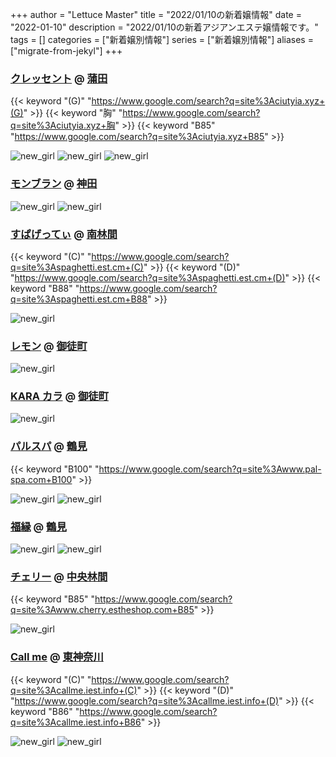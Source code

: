+++
author = "Lettuce Master"
title = "2022/01/10の新着嬢情報"
date = "2022-01-10"
description = "2022/01/10の新着アジアンエステ嬢情報です。"
tags = []
categories = ["新着嬢別情報"]
series = ["新着嬢別情報"]
aliases = ["migrate-from-jekyl"]
+++
### [クレッセント](http://ciutyia.xyz/) @ [蒲田](/post/kamata)
{{< keyword "(G)" "https://www.google.com/search?q=site%3Aciutyia.xyz+(G)" >}} {{< keyword "胸" "https://www.google.com/search?q=site%3Aciutyia.xyz+胸" >}} {{< keyword "B85" "https://www.google.com/search?q=site%3Aciutyia.xyz+B85" >}} 

![new_girl](https://i.imgur.com/T8lbtaF.jpeg)
![new_girl](https://i.imgur.com/QzCZQ1Y.jpeg)
![new_girl](https://i.imgur.com/LuqztjE.jpeg)
### [モンブラン](http://montblanc.estheya.com/) @ [神田](/post/kanda)


![new_girl](https://i.imgur.com/y54fjIe.jpeg)
![new_girl](https://i.imgur.com/oOnJgyl.jpeg)
### [すぱげってぃ](https://spaghetti.est.cm/) @ [南林間](/post/minamirinkan)
{{< keyword "(C)" "https://www.google.com/search?q=site%3Aspaghetti.est.cm+(C)" >}} {{< keyword "(D)" "https://www.google.com/search?q=site%3Aspaghetti.est.cm+(D)" >}} {{< keyword "B88" "https://www.google.com/search?q=site%3Aspaghetti.est.cm+B88" >}} 

![new_girl](https://spaghetti.est.cm/photos/sites/98/2022/01/202201092101103.jpg_300X450.jpg)
### [レモン](http://ueno502.galaxy.bindcloud.jp/) @ [御徒町](/post/okachimachi)


![new_girl](https://i.imgur.com/CeKKVJi.jpeg)
### [KARA カラ](https://es-kara.tokyo/) @ [御徒町](/post/okachimachi)


![new_girl](https://es-kara.tokyo/images/therapist/th_mina.jpg)
### [パルスパ](https://www.pal-spa.com/) @ [鶴見](/post/tsurumi)
{{< keyword "B100" "https://www.google.com/search?q=site%3Awww.pal-spa.com+B100" >}} 

![new_girl](https://www.pal-spa.com/img/camp/camp_20220110.jpg)
![new_girl](https://www.pal-spa.com/img/camp/camp_20220110sp.jpg)
### [福縁](https://www.fukuen.in/) @ [鶴見](/post/tsurumi)


![new_girl](https://www.fukuen.in/img/camp/20220110_dx.png)
![new_girl](https://www.fukuen.in/img/camp/20220110_sp.png)
### [チェリー](http://www.cherry.estheshop.com/) @ [中央林間](/post/chuorinkan)
{{< keyword "B85" "https://www.google.com/search?q=site%3Awww.cherry.estheshop.com+B85" >}} 

![new_girl](https://i.imgur.com/woUzstr.jpeg)
### [Call me](https://callme.iest.info/) @ [東神奈川](/post/higashikanagawa)
{{< keyword "(C)" "https://www.google.com/search?q=site%3Acallme.iest.info+(C)" >}} {{< keyword "(D)" "https://www.google.com/search?q=site%3Acallme.iest.info+(D)" >}} {{< keyword "B86" "https://www.google.com/search?q=site%3Acallme.iest.info+B86" >}} 

![new_girl](https://callme.iest.info/photos/sites/65/2022/01/2022011002462448.jpg)
![new_girl](https://callme.iest.info/photos/sites/65/2022/01/2022011002462448.jpg_300X450.jpg)
